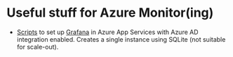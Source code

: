 # Useful stuff for Azure Monitor(ing)

- [Scripts](//./grafana) to set up [Grafana](https://grafana.com/oss/grafana/) in Azure App Services with Azure AD integration enabled. Creates a single instance using SQLite (not suitable for scale-out).
